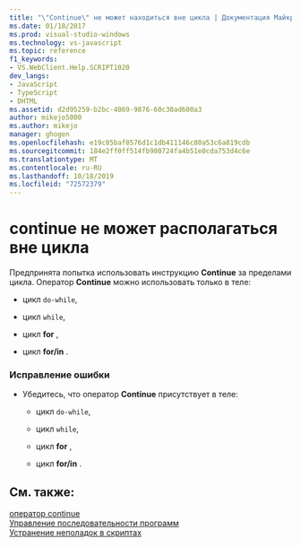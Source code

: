 ```yaml
---
title: "\"Continue\" не может находиться вне цикла | Документация Майкрософт"
ms.date: 01/18/2017
ms.prod: visual-studio-windows
ms.technology: vs-javascript
ms.topic: reference
f1_keywords:
- VS.WebClient.Help.SCRIPT1020
dev_langs:
- JavaScript
- TypeScript
- DHTML
ms.assetid: d2d95259-b2bc-4069-9876-60c30ad600a3
author: mikejo5000
ms.author: mikejo
manager: ghogen
ms.openlocfilehash: e19c85baf8576d1c1db411146c80a53c6a819cdb
ms.sourcegitcommit: 184e2ff0ff514fb980724fa4b51e0cda753d4c6e
ms.translationtype: MT
ms.contentlocale: ru-RU
ms.lasthandoff: 10/18/2019
ms.locfileid: "72572379"
---
```

# <a name="cant-have-continue-outside-of-loop"></a>continue не может располагаться вне цикла
Предпринята попытка использовать инструкцию **Continue** за пределами цикла. Оператор **Continue** можно использовать только в теле:  
  
- цикл `do-while`,  
  
- цикл `while`,  
  
- цикл **for** ,  
  
- цикл **for/in** .  
  
### <a name="to-correct-this-error"></a>Исправление ошибки  
  
- Убедитесь, что оператор **Continue** присутствует в теле:  
  
  - цикл `do-while`,  

  - цикл `while`,  

  - цикл **for** ,  

  - цикл **for/in** .  
  
## <a name="see-also"></a>См. также:  
 [оператор continue](../../javascript/reference/continue-statement-javascript.md)   
 [Управление  последовательности программ](../../javascript/controlling-program-flow-javascript.md)  
 [Устранение неполадок в скриптах](../../javascript/advanced/troubleshooting-your-scripts-javascript.md)
